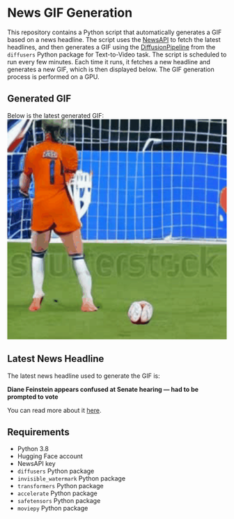 # News GIF Generation
This repository contains a Python script that automatically generates a GIF based on a news headline. The script uses the [NewsAPI](https://newsapi.org/) to fetch the latest headlines, and then generates a GIF using the [DiffusionPipeline](https://github.com/huggingface/diffusers) from the `diffusers` Python package for Text-to-Video task.
The script is scheduled to run every few minutes. Each time it runs, it fetches a new headline and generates a new GIF, which is then displayed below. The GIF generation process is performed on a GPU.

## Generated GIF
Below is the latest generated GIF:
![Generated GIF](output.gif?raw=true&v=1690601636)

## Latest News Headline
The latest news headline used to generate the GIF is:

**Diane Feinstein appears confused at Senate hearing — had to be prompted to vote**

You can read more about it [here](https://nypost.com/2023/07/27/diane-feinstein-90-gets-confused-has-to-be-told-to-vote-at-senate-appropriations-committee-hearing-just-say-aye/).

## Requirements
- Python 3.8
- Hugging Face account
- NewsAPI key
- `diffusers` Python package
- `invisible_watermark` Python package
- `transformers` Python package
- `accelerate` Python package
- `safetensors` Python package
- `moviepy` Python package
